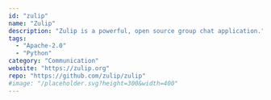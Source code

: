```yaml
---
id: "zulip"
name: "Zulip"
description: "Zulip is a powerful, open source group chat application."
tags:
  - "Apache-2.0"
  - "Python"
category: "Communication"
website: "https://zulip.org"
repo: "https://github.com/zulip/zulip"
#image: "/placeholder.svg?height=300&width=400"
---
```


